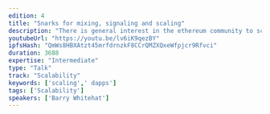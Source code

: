 ```yaml
---
edition: 4
title: "Snarks for mixing, signaling and scaling"
description: "There is general interest in the ethereum community to scale ethereum by moving dapps inside snarks. The key to do this is to make an efficient signature function available inside a snark. We present this signature function https://github.com/barryWhiteHat/baby_jubjub_ecc designed to work efficiently inside a snark. Furthermore we describe an architecture to scale ethereum using snarks. We discuss the trade offs required and compare them to building a dapp inside the evm."
youtubeUrl: "https://youtu.be/lv6iK9qezBY"
ipfsHash: "QmWs8HBXAtzt45mrfdrnzkF8CCrQMZXQxeWfpjcr9Rfvci"
duration: 3688
expertise: "Intermediate"
type: "Talk"
track: "Scalability"
keywords: ['scaling',' dapps']
tags: ['Scalability']
speakers: ['Barry Whitehat']
---
```

